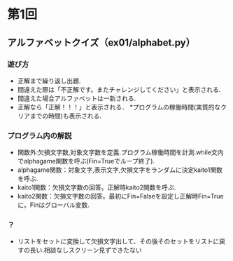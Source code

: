 # 第1回
## アルファベットクイズ（ex01/alphabet.py）
### 遊び方

* 正解まで繰り返し出題.
* 間違えた際は「不正解です。またチャレンジしてください」と表示される.
* 間違えた場合アルファベットは一新される.
* 正解なら「正解！！！」と表示される．
*プログラムの稼働時間(実質的なクリアまでの時間)も表示される.
### プログラム内の解説
* 関数外:欠損文字数,対象文字数を定義.プログラム稼働時間を計測.while文内でalphagame関数を呼ぶ(Fin=Trueでループ終了).
* alphagame関数：対象文字,表示文字,欠損文字をランダムに決定kaito1関数を呼ぶ.
* kaito1関数：欠損文字数の回答。正解時kaito2関数を呼ぶ.
* kaito2関数：欠損文字数の回答。最初にFin=Falseを設定し正解時Fin=Trueに。Finはグローバル変数.
### ？
* リストをセットに変換して欠損文字出して、その後そのセットをリストに戻すの長い.相談なしスクリーン見ずできたない